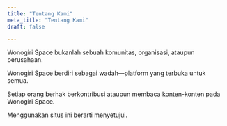```yaml
---
title: "Tentang Kami"
meta_title: "Tentang Kami"
draft: false

---
```


Wonogiri Space bukanlah sebuah komunitas, organisasi, ataupun perusahaan. 

Wonogiri Space berdiri sebagai wadah—platform yang terbuka untuk semua.

Setiap orang berhak berkontribusi ataupun membaca konten-konten pada Wonogiri Space.

Menggunakan situs ini berarti menyetujui.